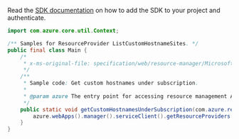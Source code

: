 Read the [SDK documentation](https://github.com/Azure/azure-sdk-for-java/blob/azure-resourcemanager_2.15.0/sdk/resourcemanager/azure-resourcemanager/README.md) on how to add the SDK to your project and authenticate.

```java
import com.azure.core.util.Context;

/** Samples for ResourceProvider ListCustomHostnameSites. */
public final class Main {
    /*
     * x-ms-original-file: specification/web/resource-manager/Microsoft.Web/stable/2021-03-01/examples/ListCustomHostNameSites.json
     */
    /**
     * Sample code: Get custom hostnames under subscription.
     *
     * @param azure The entry point for accessing resource management APIs in Azure.
     */
    public static void getCustomHostnamesUnderSubscription(com.azure.resourcemanager.AzureResourceManager azure) {
        azure.webApps().manager().serviceClient().getResourceProviders().listCustomHostnameSites(Context.NONE);
    }
}
```
